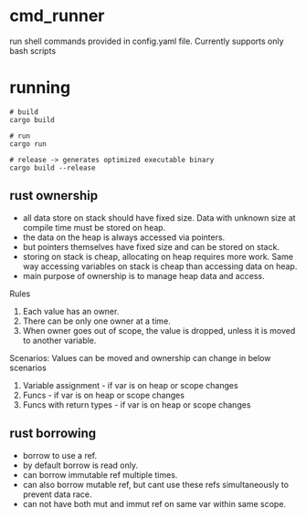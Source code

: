 # cmd_runner

run shell commands provided in config.yaml file. Currently supports only bash scripts

# running
```shell
# build
cargo build

# run
cargo run

# release -> generates optimized executable binary
cargo build --release
```


## rust ownership
- all data store on stack should have fixed size. Data with unknown size at compile time must be stored on heap.
- the data on the heap is always accessed via pointers.
- but pointers themselves have fixed size and can be stored on stack.
- storing on stack is cheap, allocating on heap requires more work. Same way accessing variables on stack is cheap than accessing data on heap.
- main purpose of ownership is to manage heap data and access.

Rules
1. Each value has an owner.
2. There can be only one owner at a time.
3. When owner goes out of scope, the value is dropped, unless it is moved to another variable.

Scenarios: Values can be moved and ownership can change in below scenarios
1. Variable assignment - if var is on heap or scope changes
2. Funcs - if var is on heap or scope changes
3. Funcs with return types - if var is on heap or scope changes

## rust borrowing
- borrow to use a ref.
- by default borrow is read only.
- can borrow immutable ref multiple times.
- can also borrow mutable ref, but cant use these refs simultaneously to prevent data race.
- can not have both mut and immut ref on same var within same scope.
